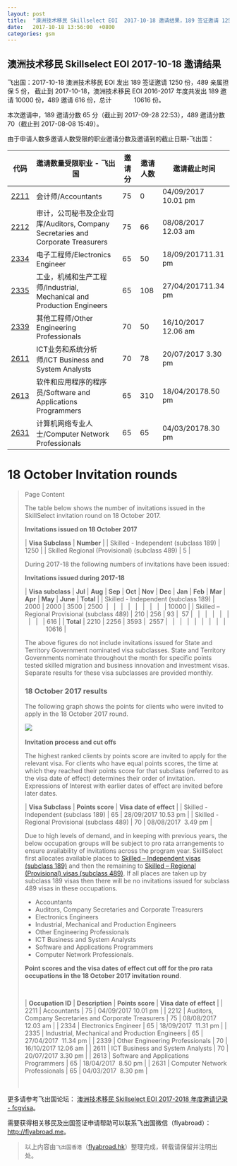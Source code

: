 ```yaml
---
layout: post
title:  "澳洲技术移民 Skillselect EOI  2017-10-18 邀请结果，189 签证邀请 1250 份，489 亲属担保 5 份"
date:   2017-10-18 13:56:00  +0800
categories: gsm
---
```


## 澳洲技术移民 Skillselect EOI  2017-10-18 邀请结果

飞出国：2017-10-18 澳洲技术移民 EOI 发出 189 签证邀请 1250 份，489 亲属担保 5 份，
截止到 2017-10-18，澳洲技术移民 EOI 2016-2017 年度共发出 189 邀请 10000 份，489 邀请 616 份，总计             10616 份。

本次邀请中，189 邀请分数 65 分（截止到 2017-09-28 22:53），489 邀请分数 70（截止到 2017-08-08 15:49）。

由于申请人数多邀请人数受限的职业邀请分数及邀请到的截止日期-飞出国：

代码 | 邀请数量受限职业 - 飞出国 | 邀请分 | 邀请人数 | 邀请截止时间
---- | ----------------------- | ----- | ------- | -----------
[2211] | 会计师/Accountants | 75 | 0 | 04/09/2017 10.01 pm
[2212] | 审计，公司秘书及企业司库/Auditors, Company Secretaries and Corporate Treasurers | 75 | 66 | 08/08/2017 12.03 am
[2334] | 电子工程师/Electronics Engineer | 65 | 50 | 18/09/201711.31 pm
[2335] | 工业，机械和生产工程师/Industrial, Mechanical and Production Engineers | 65 | 108 | 27/04/201711.34 pm
[2339] | 其他工程师/Other Engineering Professionals | 70 | 50 | 16/10/2017 12.06 am
[2611] | ICT业务和系统分析师/ICT Business and System Analysts | 70 | 78 | 20/07/2017 3.30 pm
[2613] | 软件和应用程序的程序员/Software and Applications Programmers | 65 | 310 | 18/04/20178.50 pm
[2631] | 计算机网络专业人士/Computer Network Professionals | 65 | 65 | 04/03/20178.30 pm

# 18 October Invitation rounds
> <!--Page content-->
> Page Content
> 
> The table below shows the number of invitations issued in the SkillSelect invitation round on&nbsp;18 October&nbsp;2017.
> 
> **Invitations issued on&nbsp;18 October&nbsp;2017**
> 
> | **Visa Subclass** | **Number** |
> | Skilled - Independent (subclass 189) | 1250 |
> | Skilled Regional (Provisional) (subclass 489) | 5 |
> 
> During 2017-18 the following numbers of invitations have been issued:
> 
> **Invitations issued during 2017-18**
> 
> | **Visa subclass** | **Jul** | **Aug** | **Sep** | **Oct** | **Nov** | **Dec** | **Jan** | **Feb** | **Mar** | **Apr** | **May** | **June** | **Total** |
> | Skilled - Independent (subclass 189) | 2000 | 2000 | 3500 | 2500&nbsp; | &nbsp; | &nbsp; | &nbsp; | &nbsp; | &nbsp; | &nbsp; | &nbsp; | &nbsp; | 10000 |
> | Skilled – Regional Provisional (subclass 489) | 210 | 256 | 93 | &nbsp;57 | &nbsp; | &nbsp; | &nbsp; | &nbsp; | &nbsp; | &nbsp; | &nbsp; | &nbsp; | 616 |
> | **Total** |  2210 | 2256 | 3593 | &nbsp;2557 | &nbsp; | &nbsp; | &nbsp; | &nbsp; | &nbsp; | &nbsp; | &nbsp; | &nbsp; |  &nbsp;&nbsp;&nbsp;&nbsp;&nbsp;&nbsp;&nbsp;&nbsp;&nbsp;&nbsp;&nbsp; 10616 |
> 
> The above figures do not include invitations issued for State and Territory Government nominated visa subclasses. State and Territory Governments nominate throughout the month for specific points tested skilled migration and business innovation and investment visas. Separate results for these visa subclasses are provided monthly.
> 
> ### 18&nbsp;October 2017 results
> 
> The following graph shows the points for clients who were invited to apply in the&nbsp;18 October&nbsp;2017 round.
> 
> ![](https://www.border.gov.au/WorkinginAustralia/PublishingImages/skillselect-18-october-2017.JPG)&nbsp;
> 
> **Invitation process and cut offs**
> 
> The highest ranked clients by points score are invited to apply for the relevant visa. For clients who have equal points scores, the time at which they reached their points score for that subclass (referred to as the visa date of effect) determines their order of invitation. Expressions of Interest with earlier dates of effect are invited before later dates.
> 
> | **Visa Subclass** | **Points score** | **Visa date of effect** |
> | Skilled - Independent (subclass 189) | 65 | 28/09/2017 10.53 pm |
> | Skilled - Regional Provisional (subclass 489) | 70 | 08/08/2017&nbsp;&nbsp;3.49 pm |
> 
> Due to high levels of demand, and in keeping with previous years, the below occupation groups will be subject to pro rata arrangements to ensure availability of invitations across the program year. SkillSelect first allocates available places to  [Skilled – Independent visas (subclass 189)](/Trav/Visa-1/189-) and then the remaining to  [Skilled – Regional (Provisional) visas (subclass 489)](/Trav/Visa-1/489-). If all places are taken up by subclass 189 visas then there will be no invitations issued for subclass 489 visas in these occupations.
> 
> - Accountants
> - Auditors, Company Secretaries and Corporate Treasurers
> - Electronics Engineers
> - Industrial, Mechanical and Production Engineers
> - Other Engineering Professionals
> - ICT Business and System Analysts
> - Software and Applications Programmers
> - Computer Network Professionals.
> 
> **Point scores and the visa dates of effect cut off for the pro rata occupations in the&nbsp;18 October&nbsp;2017 invitation round**.
> 
> &nbsp;
> 
> | **Occupation ID** | **Description** | **Points score** | **Visa date of effect** |
> | 2211 | Accountants | 75 | 04/09/2017 10.01 pm |
> | 2212 | Auditors, Company Secretaries and Corporate Treasurers | 75 | 08/08/2017 12.03 am |
> | 2334 | Electronics Engineer | 65 | 18/09/2017&nbsp;&nbsp;11.31 pm |
> | 2335 | Industrial, Mechanical and Production Engineers | 65 | 27/04/2017&nbsp;&nbsp;11.34 pm |
> | 2339 | Other Engineering Professionals | 70 | 16/10/2017 12.06 am |
> | 2611 | ICT Business and System Analysts | 70 | 20/07/2017 3.30 pm |
> | 2613 | Software and Applications Programmers | 65 | 18/04/2017&nbsp;&nbsp;8.50 pm |
> | 2631 | Computer Network Professionals | 65 | 04/03/2017&nbsp;&nbsp;8.30 pm |
> 
> ​
> 

更多请参考飞出国论坛： [澳洲技术移民 Skillselect EOI 2017-2018 年度邀请记录 - fcgvisa](http://bbs.fcgvisa.com/t/skillselect-eoi-2017-2018/24327)。

需要获得相关移民及出国签证申请帮助可以联系飞出国微信（flyabroad）： <a href="http://flyabroad.me/contact" target="_blank">http://flyabroad.me</a>。

> 以上内容由`飞出国香港`（<a href="http://flyabroad.hk/" target="_blank">flyabroad.hk</a>）整理完成，转载请保留并注明出处。


[2211]: http://bbs.fcgvisa.com/t/flyabroad/7058
[2212]: http://bbs.fcgvisa.com/t/flyabroad/7059
[2334]: http://bbs.fcgvisa.com/t/flyabroad/7089
[2335]: http://bbs.fcgvisa.com/t/flyabroad/7090
[2339]: http://bbs.fcgvisa.com/t/flyabroad/7092
[2611]: http://bbs.fcgvisa.com/t/flyabroad/7133
[2613]: http://bbs.fcgvisa.com/t/flyabroad/7134
[2631]: http://bbs.fcgvisa.com/t/flyabroad/7136

